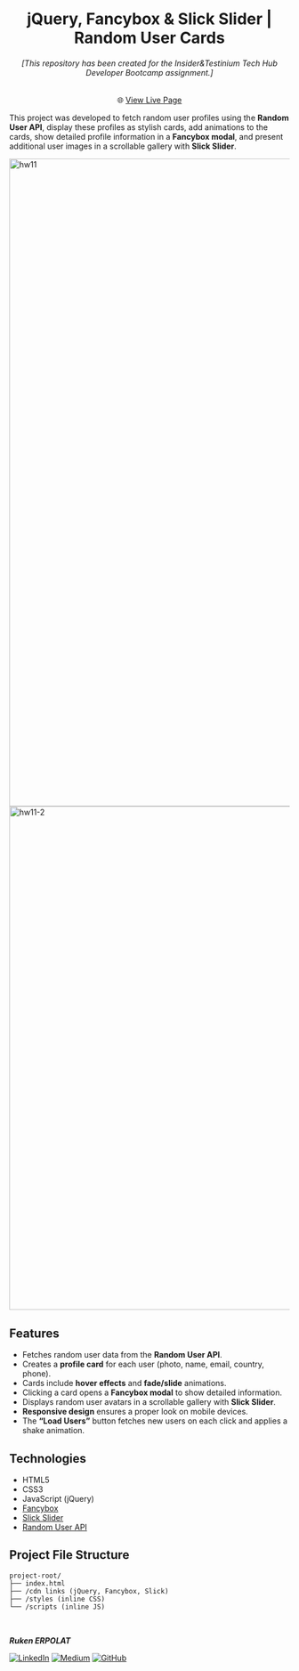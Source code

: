 <h1 align="center"> jQuery, Fancybox & Slick Slider | Random User Cards</h1>

<h6 align="center">[This repository has been created for the Insider&Testinium Tech Hub Developer Bootcamp assignment.]</h6>

<div align="center">

🌐 [View Live Page](https://eleventh-task-jquery-random-users.netlify.app/)  

</div>

This project was developed to fetch random user profiles using the **Random User API**, display these profiles as stylish cards, add animations to the cards, show detailed profile information in a **Fancybox modal**, and present additional user images in a scrollable gallery with **Slick Slider**.

<img width="1920" height="1164" alt="hw11" src="https://github.com/user-attachments/assets/0dc2b259-28df-47c5-822c-e4ca7d3c6b7d" />

<img width="1901" height="905" alt="hw11-2" src="https://github.com/user-attachments/assets/76f873dd-a07e-48cd-a892-6975a3f813cf" />

## Features

- Fetches random user data from the **Random User API**.
- Creates a **profile card** for each user (photo, name, email, country, phone).
- Cards include **hover effects** and **fade/slide** animations.
- Clicking a card opens a **Fancybox modal** to show detailed information.
- Displays random user avatars in a scrollable gallery with **Slick Slider**.
- **Responsive design** ensures a proper look on mobile devices.
- The **“Load Users”** button fetches new users on each click and applies a shake animation.

##  Technologies 
- HTML5
- CSS3
- JavaScript (jQuery)
- [Fancybox](https://fancyapps.com/fancybox/)   
- [Slick Slider](https://kenwheeler.github.io/slick/)    
- [Random User API](https://randomuser.me/)   

## Project File Structure
```
project-root/
├── index.html
├── /cdn links (jQuery, Fancybox, Slick)
├── /styles (inline CSS)
└── /scripts (inline JS)
```
<br>

<b><em>Ruken ERPOLAT</em></b>

[![LinkedIn](https://img.shields.io/badge/-LinkedIn-827a67?style=flat&logo=linkedin&logoColor=white)](https://linkedin.com/in/rukenerpolat)
[![Medium](https://img.shields.io/badge/-Medium-827a67?style=flat&logo=medium&logoColor=white)](https://medium.com/@rukenerpolat)
[![GitHub](https://img.shields.io/badge/-GitHub-827a67?style=flat&logo=github&logoColor=white)](https://github.com/rukenerpolat)
